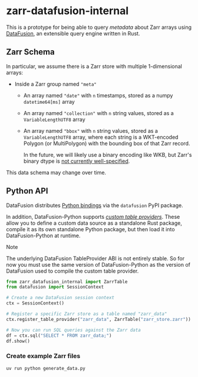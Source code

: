 # zarr-datafusion-internal

This is a prototype for being able to query _metadata_ about Zarr arrays using [DataFusion](https://datafusion.apache.org/), an extensible query engine written in Rust.

## Zarr Schema

In particular, we assume there is a Zarr store with multiple 1-dimensional arrays:

- Inside a Zarr group named `"meta"`
    - An array named `"date"` with `n` timestamps, stored as a numpy `datetime64[ms]` array
    - An array named `"collection"` with `n` string values, stored as a `VariableLengthUTF8` array
    - An array named `"bbox"` with `n` string values, stored as a `VariableLengthUTF8` array, where each string is a WKT-encoded Polygon (or MultiPolygon) with the bounding box of that Zarr record.

        In the future, we will likely use a binary encoding like WKB, but Zarr's binary dtype is [not currently well-specified](https://github.com/zarr-developers/zarr-python/issues/3517).

This data schema may change over time.

## Python API

DataFusion distributes [Python bindings](https://datafusion.apache.org/python/) via the `datafusion` PyPI package.

In addition, DataFusion-Python supports [_custom table providers_](https://datafusion.apache.org/python/user-guide/data-sources.html#custom-table-provider). These allow you to define a custom data source as a standalone Rust package, compile it as its own standalone Python package, but then load it into DataFusion-Python at runtime.

> [!NOTE]
> The underlying DataFusion TableProvider ABI is not entirely stable. So for now
> you must use the same version of DataFusion-Python as the version of
> DataFusion used to compile the custom table provider.

```py
from zarr_datafusion_internal import ZarrTable
from datafusion import SessionContext

# Create a new DataFusion session context
ctx = SessionContext()

# Register a specific Zarr store as a table named "zarr_data"
ctx.register_table_provider("zarr_data", ZarrTable("zarr_store.zarr"))

# Now you can run SQL queries against the Zarr data
df = ctx.sql("SELECT * FROM zarr_data;")
df.show()
```

### Create example Zarr files

```bash
uv run python generate_data.py
```
